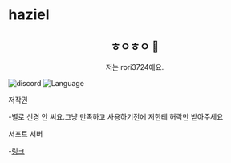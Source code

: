# haziel

<h2 align="center">ㅎㅇㅎㅇ 👋</h2>
<p align="center">저는 rori3724에요.</p>

![discord](https://discordapp.com/api/guilds/787278470630604800/embed.png)
![Language](https://img.shields.io/badge/language-python-brightgreen)

저작권

-별로 신경 안 써요.그냥 만족하고 사용하기전에 저한테 허락만 받아주세요

서포트 서버

-[링크](https://discord.gg/tVnnNBWHE5)
